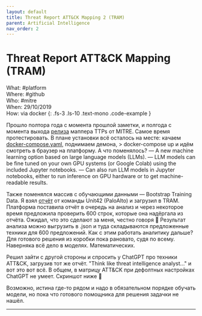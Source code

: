 ```yaml
---
layout: default
title: Threat Report ATT&CK Mapping 2 (TRAM)
parent: Artificial Intelligence
nav_order: 2
---
```

# Threat Report ATT&CK Mapping (TRAM)

What: #platform\
Where: #github\
Who: #mitre\
When: 29/10/2019\
How: via docker
{: .fs-3 .ls-10 .text-mono .code-example }

Прошло полтора года с момента прошлой заметки, и полгода с момента выхода [релиза] маппера TTPs от MITRE. Самое время протестировать. В плане установки всё осталось на месте: качаем [docker-compose.yaml], поднимаем демона, > docker-compose up и идём смотреть в браузер на платформу. 
А что поменялось?
— A new machine learning option based on large language models (LLMs).
— LLM models can be fine tuned on your own GPU systems (or Google Colab) using the included Jupyter notebooks.
— Can also run LLM models in Jupyter notebooks, either to run inference on GPU hardware or to get machine-readable results.

Также поменялся массив с обучающими данными — Bootstrap Training Data.
Я взял [отчёт] от команды Unit42 (PaloAlto) и загрузил в TRAM. Платформа поставила отчёт в очередь на анализ и через некоторое время предложила проверить 600 строк, которые она надёргала из отчёта. Ожидал, что это сделают за меня, честно говоря 🥲 Результат анализа можно выгрузить в .json и туда складываются предложенные техники для 600 предложений. Как с этим работать аналитику дальше? Для готового решения из коробки пока рановато, судя по всему. Наверняка всё дело в моделях. Математических. 

Решил зайти с другой стороны и спросить у ChatGPT про техники ATT&CK, загрузив тот же отчёт. "Think like threat intelligence analyst..." и вот это вот всё.
В общем, в матрицу ATT&CK при дефолтных настройках ChatGPT не умеет. Скриншот ниже 🤔

Возможно, истина где-то рядом и надо в обязательном порядке обучать модели, но пока что готового помощника для решения задачки не нашёл.

----
[релиза]:https://github.com/center-for-threat-informed-defense/tram
[docker-compose.yaml]:https://github.com/center-for-threat-informed-defense/tram/wiki/Installation
[отчёт]:https://unit42.paloaltonetworks.com/apateweb-scareware-pup-delivery-campaign/